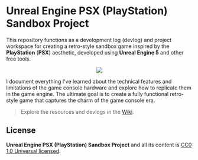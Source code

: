 # Unreal Engine PSX (PlayStation) Sandbox Project

This repository functions as a development log (devlog) and project workspace for creating a retro-style sandbox game inspired by the **PlayStation** (**PSX**) aesthetic, developed using **Unreal Engine 5** and other free tools.

<p align="center"><img src="https://github.com/user-attachments/assets/b3cc4e33-4208-4fc6-8c8b-5b3f10955aff"></p>

I document everything I've learned about the technical features and limitations of the game console hardware and explore how to replicate them in the game engine. The ultimate goal is to create a fully functional retro-style game that captures the charm of the game console era.

> Explore the resources and devlogs in the [Wiki](https://github.com/jonathanlinat/unreal-engine-psx-sandbox-project/wiki).

## License

**Unreal Engine PSX (PlayStation) Sandbox Project** and all its content is [CC0 1.0 Universal licensed](LICENSE).
